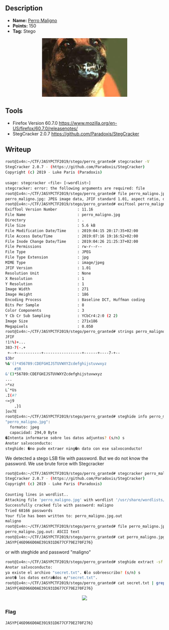 ## Description
* **Name:** [Perro Maligno](https://ctf.interferencias.tech/challenges#Perro%20maligno)
* **Points:** 150
* **Tag:** Stego

<p align="center">
<img src="perro_maligno.jpg"/>
</p>

## Tools
* Firefox Version 60.7.0 https://www.mozilla.org/en-US/firefox/60.7.0/releasenotes/
* StegCracker 2.0.7 https://github.com/Paradoxis/StegCracker

## Writeup
```bash
root@1v4n:~/CTF/JASYPCTF2019/stego/perro_granted# stegcracker -V
StegCracker 2.0.7 - (https://github.com/Paradoxis/StegCracker)
Copyright (c) 2019 - Luke Paris (Paradoxis)

usage: stegcracker <file> [<wordlist>]
stegcracker: error: the following arguments are required: file
root@1v4n:~/CTF/JASYPCTF2019/stego/perro_granted# file perro_maligno.jpg
perro_maligno.jpg: JPEG image data, JFIF standard 1.01, aspect ratio, density 1x1, segment length 16, baseline, precision 8, 271x186, components 3
root@1v4n:~/CTF/JASYPCTF2019/stego/perro_granted# exiftool perro_maligno.jpg
ExifTool Version Number         : 11.16
File Name                       : perro_maligno.jpg
Directory                       : .
File Size                       : 5.6 kB
File Modification Date/Time     : 2019:04:15 20:17:35+02:00
File Access Date/Time           : 2019:07:16 19:16:52+02:00
File Inode Change Date/Time     : 2019:04:26 21:25:37+02:00
File Permissions                : rw-r--r--
File Type                       : JPEG
File Type Extension             : jpg
MIME Type                       : image/jpeg
JFIF Version                    : 1.01
Resolution Unit                 : None
X Resolution                    : 1
Y Resolution                    : 1
Image Width                     : 271
Image Height                    : 186
Encoding Process                : Baseline DCT, Huffman coding
Bits Per Sample                 : 8
Color Components                : 3
Y Cb Cr Sub Sampling            : YCbCr4:2:0 (2 2)
Image Size                      : 271x186
Megapixels                      : 0.050
root@1v4n:~/CTF/JASYPCTF2019/stego/perro_granted# strings perro_maligno.jpg
JFIF
!1!%)+...
383-7(-.+
 +--+-----------+-----------------+------+----7-+--
$3br
%&'()*456789:CDEFGHIJSTUVWXYZcdefghijstuvwxyz
	#3R
&'()*56789:CDEFGHIJSTUVWXYZcdefghijstuvwxyz
...
>*xz
L`*Us
.I(#?
<=j9
	,}1
]ov7E
root@1v4n:~/CTF/JASYPCTF2019/stego/perro_granted# steghide info perro_maligno.jpg
"perro_maligno.jpg":
  formato: jpeg
  capacidad: 294,0 Byte
�Intenta informarse sobre los datos adjuntos? (s/n) s
Anotar salvoconducto:
steghide: �no pude extraer ning�n dato con ese salvoconducto!
```

We detected a stego LSB file with password. But we do not know the password. We use brute force with Stegcracker

```bash
root@1v4n:~/CTF/JASYPCTF2019/stego/perro_granted# stegcracker perro_maligno.jpg /usr/share/wordlists/rockyou.txt
StegCracker 2.0.7 - (https://github.com/Paradoxis/StegCracker)
Copyright (c) 2019 - Luke Paris (Paradoxis)

Counting lines in wordlist..
Attacking file 'perro_maligno.jpg' with wordlist '/usr/share/wordlists/rockyou.txt'..
Successfully cracked file with password: maligno
Tried 68166 passwords
Your file has been written to: perro_maligno.jpg.out
maligno
root@1v4n:~/CTF/JASYPCTF2019/stego/perro_granted# file perro_maligno.jpg.out
perro_maligno.jpg.out: ASCII text
root@1v4n:~/CTF/JASYPCTF2019/stego/perro_granted# cat perro_maligno.jpg.out | grep "JASYP{.*"
JASYP{46D966D0AE391931D677CF79E270F276}
```
or with steghide and password "maligno"

```bash
root@1v4n:~/CTF/JASYPCTF2019/stego/perro_granted# steghide extract -sf perro_maligno.jpg
Anotar salvoconducto:
ya existe el archivo "secret.txt". �lo sobreescribo? (s/n) s
anot� los datos extra�dos e/"secret.txt".
root@1v4n:~/CTF/JASYPCTF2019/stego/perro_granted# cat secret.txt | grep "JASYP{.*"
JASYP{46D966D0AE391931D677CF79E270F276}
````
<p align="center">
<img src="perro_maligno.png"/>
</p>

### Flag

`JASYP{46D966D0AE391931D677CF79E270F276}`
